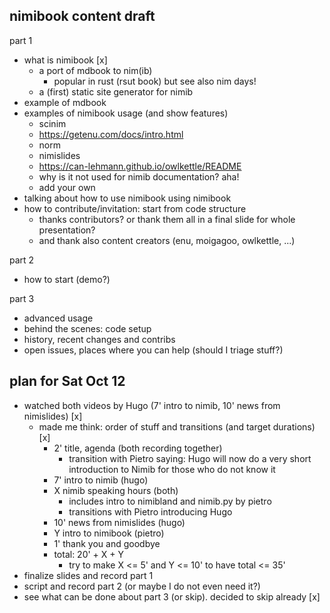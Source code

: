 ## nimibook content draft

part 1
- what is nimibook [x]
    - a port of mdbook to nim(ib)
        - popular in rust (rsut book) but see also nim days!
    - a (first) static site generator for nimib
- example of mdbook 
- examples of nimibook usage (and show features)
    - scinim
    - https://getenu.com/docs/intro.html
    - norm
    - nimislides
    - https://can-lehmann.github.io/owlkettle/README
    - why is it not used for nimib documentation? aha!
    - add your own
- talking about how to use nimibook using nimibook
- how to contribute/invitation: start from code structure
    - thanks contributors? or thank them all in a final slide for whole presentation?
    - and thank also content creators (enu, moigagoo, owlkettle, ...)

part 2
- how to start (demo?)

part 3
- advanced usage
- behind the scenes: code setup
- history, recent changes and contribs
- open issues, places where you can help (should I triage stuff?)

## plan for Sat Oct 12

- watched both videos by Hugo (7' intro to nimib, 10' news from nimislides) [x]
  - made me think: order of stuff and transitions (and target durations) [x]
    - 2' title, agenda (both recording together)
      - transition with Pietro saying: Hugo will now do a very short introduction to Nimib for those who do not know it
    - 7' intro to nimib (hugo)
    - X nimib speaking hours (both)
      - includes intro to nimibland and nimib.py by pietro
      - transitions with Pietro introducing Hugo
    - 10' news from nimislides (hugo)
    - Y intro to nimibook (pietro)
    - 1' thank you and goodbye
    - total: 20' + X + Y
      - try to make X <= 5' and Y <= 10' to have total <= 35'
- finalize slides and record part 1
- script and record part 2 (or maybe I do not even need it?)
- see what can be done about part 3 (or skip). decided to skip already [x]
